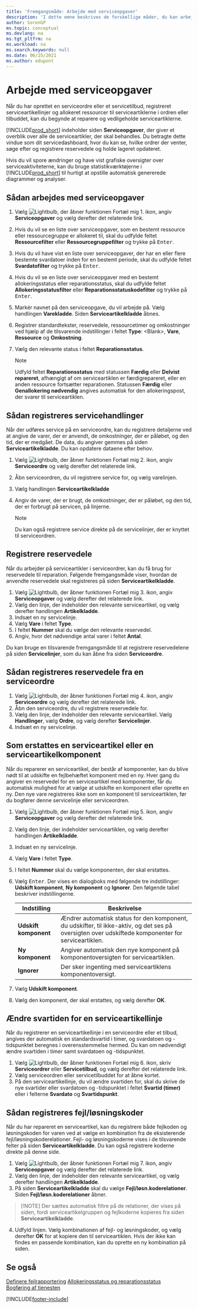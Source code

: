 ```yaml
---
title: 'Fremgangsmåde: Arbejde med serviceopgaver'
description: 'I dette emne beskrives de forskellige måder, du kan arbejde med serviceopgaver på. Indeholder siden Serviceopgaver, der giver et overblik over alle de serviceartikler, der skal behandles.'
author: SorenGP
ms.topic: conceptual
ms.devlang: na
ms.tgt_pltfrm: na
ms.workload: na
ms.search.keywords: null
ms.date: 06/25/2021
ms.author: edupont
---
```

# <a name="work-on-service-tasks"></a><a name="work-on-service-tasks"></a><a name="work-on-service-tasks"></a>Arbejde med serviceopgaver
Når du har oprettet en serviceordre eller et servicetilbud, registreret serviceartikellinjer og allokeret ressourcer til serviceartiklerne i ordren eller tilbuddet, kan du begynde at reparere og vedligeholde serviceartiklerne.  

[!INCLUDE[prod_short](includes/prod_short.md)] indeholder siden **Serviceopgaver**, der giver et overblik over alle de serviceartikler, der skal behandles. Du betragte dette vindue som dit servicedashboard, hvor du kan se, hvilke ordrer der venter, søge efter og registrere reservedele og holde lageret opdateret.  

Hvis du vil spore ændringer og have vist grafiske oversigter over serviceaktiviteterne, kan du bruge statistikværktøjerne i [!INCLUDE[prod_short](includes/prod_short.md)] til hurtigt at opstille automatisk genererede diagrammer og analyser.  

## <a name="to-work-on-a-service-task"></a><a name="to-work-on-a-service-task"></a><a name="to-work-on-a-service-task"></a>Sådan arbejdes med serviceopgaver
1. Vælg ![Lightbulb, der åbner funktionen Fortæl mig 1.](media/ui-search/search_small.png "Fortæl mig, hvad du vil foretage dig") ikon, angiv **Serviceopgaver** og vælg derefter det relaterede link.
2. Hvis du vil se en liste over serviceopgaver, som en bestemt ressource eller ressourcegruppe er allokeret til, skal du udfylde feltet **Ressourcefilter** eller **Ressourcegruppefilter** og trykke på <kbd>Enter</kbd>.  
3. Hvis du vil have vist en liste over serviceopgaver, der har en eller flere bestemte svardatoer inden for en bestemt periode, skal du udfylde feltet **Svardatofilter** og trykke på <kbd>Enter</kbd>.  
4. Hvis du vil se en liste over serviceopgaver med en bestemt allokeringsstatus eller reparationsstatus, skal du udfylde feltet **Allokeringsstatusfilter** eller **Reparationsstatuskodefilter** og trykke på <kbd>Enter</kbd>.  
5. Markér navnet på den serviceopgave, du vil arbejde på. Vælg handlingen **Varekladde**. Siden **Serviceartikelkladde** åbnes.  
6. Registrer standardtekster, reservedele, ressourcetimer og omkostninger ved hjælp af de tilsvarende indstillinger i feltet **Type**: \<Blank\>, **Vare**, **Ressource** og **Omkostning**.  
7. Vælg den relevante status i feltet **Reparationsstatus**.  

   > [!NOTE]  
   >  Udfyld feltet **Reparationsstatus** med statussen **Færdig** eller **Delvist repareret**, afhængigt af om serviceartiklen er færdigrepareret, eller en anden ressource fortsætter reparationen. Statussen **Færdig** eller **Genallokering nødvendig** angives automatisk for den allokeringspost, der svarer til serviceartiklen.  

## <a name="to-register-service-operations"></a><a name="to-register-service-operations"></a><a name="to-register-service-operations"></a>Sådan registreres servicehandlinger
Når der udføres service på en serviceordre, kan du registrere detaljerne ved at angive de varer, der er anvendt, de omkostninger, der er påløbet, og den tid, der er medgået. De data, du angiver gemmes på siden **Serviceartikelkladde**. Du kan opdatere dataene efter behov.

1. Vælg ![Lightbulb, der åbner funktionen Fortæl mig 2.](media/ui-search/search_small.png "Fortæl mig, hvad du vil foretage dig") ikon, angiv **Serviceordre** og vælg derefter det relaterede link.  
2. Åbn serviceordren, du vil registrere service for, og vælg varelinjen.  
3. Vælg handlingen **Serviceartikelkladde**  
4. Angiv de varer, der er brugt, de omkostninger, der er påløbet, og den tid, der er forbrugt på servicen, på linjerne.  

   > [!NOTE]  
   >  Du kan også registrere service direkte på de servicelinjer, der er knyttet til serviceordren.  

## <a name="to-register-spare-parts"></a><a name="to-register-spare-parts"></a><a name="to-register-spare-parts"></a>Registrere reservedele
Når du arbejder på serviceartikler i serviceordrer, kan du få brug for reservedele til reparation. Følgende fremgangsmåde viser, hvordan de anvendte reservedele skal registreres på siden **Serviceartikelkladde**.  

1. Vælg ![Lightbulb, der åbner funktionen Fortæl mig 3.](media/ui-search/search_small.png "Fortæl mig, hvad du vil foretage dig") ikon, angiv **Serviceopgaver** og vælg derefter det relaterede link.
2. Vælg den linje, der indeholder den relevante serviceartikel, og vælg derefter handlingen **Artikelkladde**.  
3. Indsæt en ny servicelinje.  
4. Vælg **Vare** i feltet **Type**.  
5. I feltet **Nummer** skal du vælge den relevante reservedel.  
6. Angiv, hvor det nødvendige antal varer i feltet **Antal**.  

 Du kan bruge en tilsvarende fremgangsmåde til at registrere reservedelene på siden **Servicelinjer**, som du kan åbne fra siden **Serviceordre**.  

## <a name="to-register-spare-parts-from-a-service-order"></a><a name="to-register-spare-parts-from-a-service-order"></a><a name="to-register-spare-parts-from-a-service-order"></a>Sådan registreres reservedele fra en serviceordre
1. Vælg ![Lightbulb, der åbner funktionen Fortæl mig 4.](media/ui-search/search_small.png "Fortæl mig, hvad du vil foretage dig") ikon, angiv **Serviceordre** og vælg derefter det relaterede link.  
2. Åbn den serviceordre, du vil registrere reservedele for.  
3. Vælg den linje, der indeholder den relevante serviceartikel. Vælg **Handlinger**, vælg **Ordre**, og vælg derefter **Servicelinjer**.  
4. Indsæt en ny servicelinje.  

## <a name="to-replace-a-service-item-or-a-service-item-component"></a><a name="to-replace-a-service-item-or-a-service-item-component"></a><a name="to-replace-a-service-item-or-a-service-item-component"></a>Som erstattes en serviceartikel eller en serviceartikelkomponent
Når du reparerer en serviceartikel, der består af komponenter, kan du blive nødt til at udskifte en fejlbehæftet komponent med en ny. Hver gang du angiver en reservedel for en serviceartikel med komponenter, får du automatisk mulighed for at vælge at udskifte en komponent eller oprette en ny. Den nye vare registreres ikke som en komponent til serviceartiklen, før du bogfører denne servicelinje eller serviceordren.

1. Vælg ![Lightbulb, der åbner funktionen Fortæl mig 5.](media/ui-search/search_small.png "Fortæl mig, hvad du vil foretage dig") ikon, angiv **Serviceopgaver** og vælg derefter det relaterede link.
2. Vælg den linje, der indeholder serviceartiklen, og vælg derefter handlingen **Artikelkladde**.  
3. Indsæt en ny servicelinje.  
4. Vælg **Vare** i feltet **Type**.  
5. I feltet **Nummer** skal du vælge komponenten, der skal erstattes.  
6. Vælg <kbd>Enter</kbd>. Der vises en dialogboks med følgende tre indstillinger: **Udskift komponent**, **Ny komponent** og **Ignorer**. Den følgende tabel beskriver indstillingerne.  

    |Indstilling | Beskrivelse|  
    |----------------------------------|---------------------------------------|  
    |**Udskift komponent**|Ændrer automatisk status for den komponent, du udskifter, til ikke-aktiv, og det ses på oversigten over udskiftede komponenter for serviceartiklen.|  
    |**Ny komponent**|Angiver automatisk den nye komponent på komponentoversigten for serviceartiklen.|  
    |**Ignorer**|Der sker ingenting med serviceartiklens komponentoversigt.|  

7. Vælg **Udskift komponent**.  
8. Vælg den komponent, der skal erstattes, og vælg derefter **OK**.  

## <a name="to-change-the-response-time-for-a-service-item-line"></a><a name="to-change-the-response-time-for-a-service-item-line"></a><a name="to-change-the-response-time-for-a-service-item-line"></a>Ændre svartiden for en serviceartikellinje
Når du registrerer en serviceartikellinje i en serviceordre eller et tilbud, angives der automatisk en standardsvartid i timer, og svardatoen og -tidspunktet beregnes i overensstemmelse hermed. Du kan om nødvendigt ændre svartiden i timer samt svardatoen og -tidspunktet.  

1. Vælg ![Lightbulb, der åbner funktionen Fortæl mig 6.](media/ui-search/search_small.png "Fortæl mig, hvad du vil foretage dig") ikon, skriv **Serviceordrer** eller **Servicetilbud**, og vælg derefter det relaterede link.  
2. Vælg serviceordren eller servicetilbuddet for at åbne kortet.  
3. På den serviceartikellinje, du vil ændre svartiden for, skal du skrive de nye svartider eller svardatoen og -tidspunktet i feltet **Svartid (timer)** eller i felterne **Svardato** og **Svartidspunkt**.  

## <a name="to-register-faultresolution-codes"></a><a name="to-register-faultresolution-codes"></a><a name="to-register-faultresolution-codes"></a>Sådan registreres fejl/løsningskoder
Når du har repareret en serviceartikel, kan du registrere både fejlkoden og løsningskoden for varen ved at vælge en kombination fra de eksisterende fejl/løsningskoderelationer. Fejl- og løsningskoderne vises i de tilsvarende felter på siden **Serviceartikelkladde**. Du kan også registrere koderne direkte på denne side.  

1. Vælg ![Lightbulb, der åbner funktionen Fortæl mig 7.](media/ui-search/search_small.png "Fortæl mig, hvad du vil foretage dig") ikon, angiv **Serviceopgaver** og vælg derefter det relaterede link.
2. Vælg den linje, der indeholder den relevante serviceartikel, og vælg derefter handlingen **Artikelkladde**.  
3. På siden **Serviceartikelkladde** skal du vælge **Fejl/løsn.koderelationer**. Siden **Fejl/løsn.koderelationer** åbner.  

  >  [!NOTE]
  >  Der sættes automatisk filtre på de relationer, der vises på siden, fordi serviceartikelgruppen og fejlkoderne kopieres fra siden **Serviceartikelkladde**.  

4. Udfyld linjen. Vælg kombinationen af fejl- og løsningskoder, og vælg derefter **OK** for at kopiere den til serviceartiklen. Hvis der ikke kan findes en passende kombination, kan du oprette en ny kombination på siden.  

## <a name="see-also"></a><a name="see-also"></a><a name="see-also"></a>Se også
[Definere fejlrapportering](service-how-setup-fault-reporting.md)
[Allokeringsstatus og reparationsstatus](service-allocation-status-and-repair-status.md)  
[Bogføring af tjenesten](service-service-posting.md)  


[!INCLUDE[footer-include](includes/footer-banner.md)]
